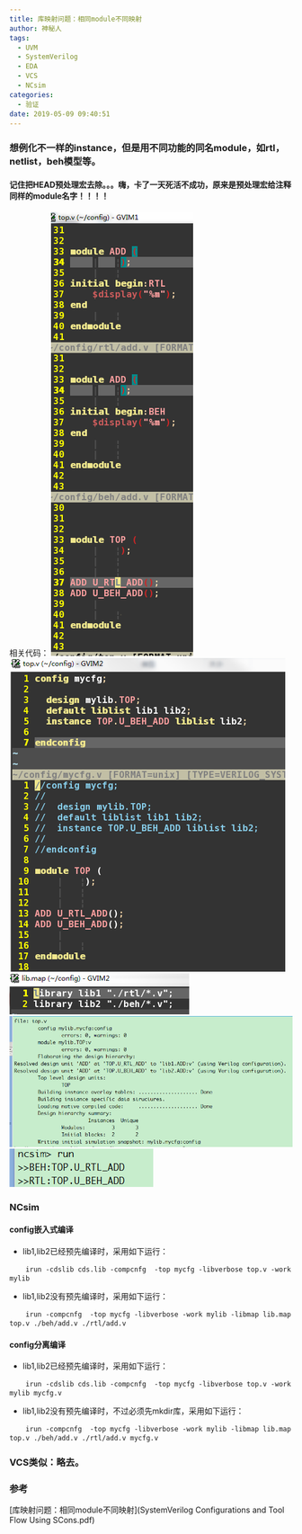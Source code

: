 ```yaml
---
title: 库映射问题：相同module不同映射
author: 神秘人
tags:
  - UVM
  - SystemVerilog
  - EDA
  - VCS
  - NCsim
categories:
  - 验证
date: 2019-05-09 09:40:51
---
```

### 想例化不一样的instance，但是用不同功能的同名module，如rtl，netlist，beh模型等。
#### 记住把HEAD预处理宏去除。。。嗨，卡了一天死活不成功，原来是预处理宏给注释同样的module名字！！！！

相关代码：
![rtl](库映射问题：相同module不同映射/rtl.png)
![cfg](库映射问题：相同module不同映射/cfg.png)
![libmap](库映射问题：相同module不同映射/libmap.png)
![compile](库映射问题：相同module不同映射/compile.png)
![run](库映射问题：相同module不同映射/run.png)

### NCsim
#### config嵌入式编译
* lib1,lib2已经预先编译时，采用如下运行：
```
	irun -cdslib cds.lib -compcnfg  -top mycfg -libverbose top.v -work mylib
```
* lib1,lib2没有预先编译时，采用如下运行：
```
	irun -compcnfg  -top mycfg -libverbose -work mylib -libmap lib.map top.v ./beh/add.v ./rtl/add.v
```


#### config分离编译
* lib1,lib2已经预先编译时，采用如下运行：
```
	irun -cdslib cds.lib -compcnfg  -top mycfg -libverbose top.v -work mylib mycfg.v
```
* lib1,lib2没有预先编译时，不过必须先mkdir库，采用如下运行：
```
	irun -compcnfg  -top mycfg -libverbose -work mylib -libmap lib.map top.v ./beh/add.v ./rtl/add.v mycfg.v
```
### VCS类似：略去。
### 参考
[库映射问题：相同module不同映射](SystemVerilog Configurations and Tool Flow Using SCons.pdf)

